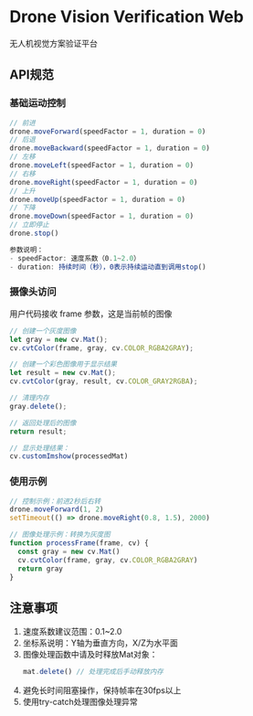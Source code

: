 # Drone Vision Verification Web
无人机视觉方案验证平台

## API规范

### 基础运动控制
```javascript
// 前进
drone.moveForward(speedFactor = 1, duration = 0)
// 后退
drone.moveBackward(speedFactor = 1, duration = 0)
// 左移
drone.moveLeft(speedFactor = 1, duration = 0)
// 右移
drone.moveRight(speedFactor = 1, duration = 0)
// 上升
drone.moveUp(speedFactor = 1, duration = 0)
// 下降
drone.moveDown(speedFactor = 1, duration = 0)
// 立即停止
drone.stop()

参数说明：
- speedFactor: 速度系数（0.1~2.0）
- duration: 持续时间（秒），0表示持续运动直到调用stop()
```

### 摄像头访问
用户代码接收 frame 参数，这是当前帧的图像
```javascript
// 创建一个灰度图像
let gray = new cv.Mat();
cv.cvtColor(frame, gray, cv.COLOR_RGBA2GRAY);

// 创建一个彩色图像用于显示结果
let result = new cv.Mat();
cv.cvtColor(gray, result, cv.COLOR_GRAY2RGBA);

// 清理内存
gray.delete();

// 返回处理后的图像
return result;
```
```javascript
// 显示处理结果：
cv.customImshow(processedMat)
```

### 使用示例
```javascript
// 控制示例：前进2秒后右转
drone.moveForward(1, 2)
setTimeout(() => drone.moveRight(0.8, 1.5), 2000)
```
```javascript
// 图像处理示例：转换为灰度图
function processFrame(frame, cv) {
  const gray = new cv.Mat()
  cv.cvtColor(frame, gray, cv.COLOR_RGBA2GRAY)
  return gray
}
```

## 注意事项

1. 速度系数建议范围：0.1~2.0
2. 坐标系说明：Y轴为垂直方向，X/Z为水平面
3. 图像处理函数中请及时释放Mat对象：
    ```javascript
    mat.delete() // 处理完成后手动释放内存
    ```
4. 避免长时间阻塞操作，保持帧率在30fps以上
5. 使用try-catch处理图像处理异常